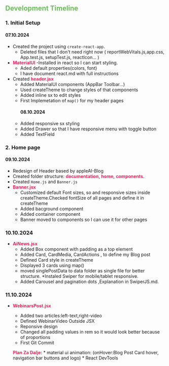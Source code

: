<style>h2 {color:#6BBF59;} strong {color:#ff1d58;} html { scroll-behavior: smooth;} </style>

## Development Timeline

### 1. Initial Setup
#### 07.10.2024
* Created the project using `create-react-app`.
    * Deleted files that I don't need right now ( reportWebVitals.js,app.css, App.test.js, setupTest.js, reactIcon... )
* **MaterialUI** -Installed in react so I can start styling.
    * Aded default properties(colors, font)
    * I have document react.md with full instructions
* Created **header.jsx**
    * Added MaterialUI components (AppBar Toolbar...)
    * Used createTheme to change styles of that components
    * Added inline sx to edit styles
    * First Implemetation of ```map()``` for my header pages
        #### 08.10.2024
    * Added responsive sx styling
    * Added Drawer so that I have responsive menu with toggle button
    * Added TextField 
### 2. Home page
#### 09.10.2024
* Redesign of Header based by appleAI-Blog
* Created folder structure: **documentation**, **home**, **components**.
* Created ```Home.js``` and ```Banner.js```
* **Banner.jsx**
    * Customized default Font sizes, so and responsive sizes inside createTheme.Checked fontSize of all pages and define it in createTheme
    * Added bacground component
    * Added container component
    * Banner moved to components so I can use it for other pages
### 10.10.2024
* **AiNews.jsx**
    * Added Box component  with padding as a top element
    * Added Card, CardMedia, CardActions , to define my Blog post
    * Defined Card style in createTheme
    * Displayed 3 cards using map()
    * moved singlePostData to data folder as single file for better structure.
    *Instaled Swiper for mobile/tablet responsive.
    * Added Carousel and pagination dots ,Explanation in SwiperJS.md.
### 11.10.2024
* **WebinarsPost.jsx**
    * Added two articles:left-text,right-video
    * Defined WebinarVideo Outside JSX
    * Reponsive design
    * Changed all padding values in rem so it would look better because of proportions
    * First Git Commit

    **Plan Za Dalje**:
        * material ui animation: (onHover:Blog Post Card hover, navigation bar buttons and logo)
        * React DevTools
    